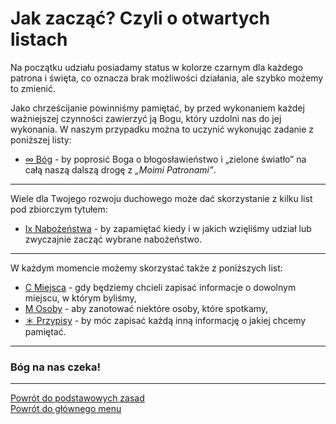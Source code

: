 # Jak zacząć? Czyli o otwartych listach
Na początku udziału posiadamy status w kolorze <span class="status status-black">czarnym</span> dla każdego patrona i święta, co oznacza brak możliwości działania, ale szybko możemy to zmienić.

Jako chrześcijanie powinniśmy pamiętać, by przed wykonaniem każdej ważniejszej czynności zawierzyć ją Bogu, który uzdolni nas do jej wykonania. W naszym przypadku można to uczynić wykonując zadanie z poniższej listy:
- [<span class="status status-list"><span class="status status-list">∞</span> Bóg</span>](bog.md) - by poprosić Boga o błogosławieństwo i „zielone światło” na całą naszą dalszą drogę z _„Moimi Patronami”_.

---
Wiele dla Twojego rozwoju duchowego może dać skorzystanie z kilku list pod zbiorczym tytułem:
- [<span class="status status-list"><span class="status status-list">Ix</span> Nabożeństwa](nabozenstwa.md) - by zapamiętać kiedy i w jakich wzięliśmy udział lub zwyczajnie zacząć wybrane nabożeństwo.

---
W każdym momencie możemy skorzystać także z poniższych list:
- [<span class="status status-list"><span class="status status-list">C</span> Miejsca](miejsca.md) - gdy będziemy chcieli zapisać informacje o dowolnym miejscu, w którym byliśmy,
- [<span class="status status-list"><span class="status status-list">M</span> Osoby](osoby.md) - aby zanotować niektóre osoby, które spotkamy,
- [<span class="status status-list"><span class="status status-list">＊</span> Przypisy](przypisy.md) - by móc zapisać każdą inną informację o jakiej chcemy pamiętać.

---
### <div class="colored centered">Bóg na nas czeka!</div>

---
[Powrót do podstawowych zasad](podstawowe_zasady.md)  
[Powrót do głównego menu](index.md)
